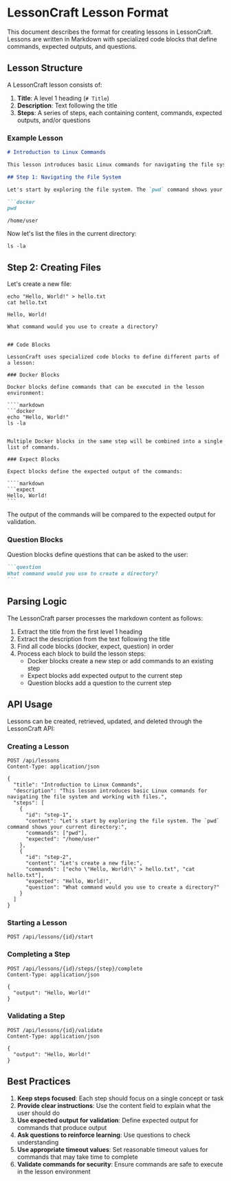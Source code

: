 # LessonCraft Lesson Format

This document describes the format for creating lessons in LessonCraft. Lessons are written in Markdown with specialized code blocks that define commands, expected outputs, and questions.

## Lesson Structure

A LessonCraft lesson consists of:

1. **Title**: A level 1 heading (`# Title`)
2. **Description**: Text following the title
3. **Steps**: A series of steps, each containing content, commands, expected outputs, and/or questions

### Example Lesson

```markdown
# Introduction to Linux Commands

This lesson introduces basic Linux commands for navigating the file system and working with files.

## Step 1: Navigating the File System

Let's start by exploring the file system. The `pwd` command shows your current directory:

```docker
pwd
```

```expect
/home/user
```

Now let's list the files in the current directory:

```docker
ls -la
```

## Step 2: Creating Files

Let's create a new file:

```docker
echo "Hello, World!" > hello.txt
cat hello.txt
```

```expect
Hello, World!
```

```question
What command would you use to create a directory?
```
```

## Code Blocks

LessonCraft uses specialized code blocks to define different parts of a lesson:

### Docker Blocks

Docker blocks define commands that can be executed in the lesson environment:

````markdown
```docker
echo "Hello, World!"
ls -la
```
````

Multiple Docker blocks in the same step will be combined into a single list of commands.

### Expect Blocks

Expect blocks define the expected output of the commands:

````markdown
```expect
Hello, World!
```
````

The output of the commands will be compared to the expected output for validation.

### Question Blocks

Question blocks define questions that can be asked to the user:

````markdown
```question
What command would you use to create a directory?
```
````

## Parsing Logic

The LessonCraft parser processes the markdown content as follows:

1. Extract the title from the first level 1 heading
2. Extract the description from the text following the title
3. Find all code blocks (docker, expect, question) in order
4. Process each block to build the lesson steps:
   - Docker blocks create a new step or add commands to an existing step
   - Expect blocks add expected output to the current step
   - Question blocks add a question to the current step

## API Usage

Lessons can be created, retrieved, updated, and deleted through the LessonCraft API:

### Creating a Lesson

```http
POST /api/lessons
Content-Type: application/json

{
  "title": "Introduction to Linux Commands",
  "description": "This lesson introduces basic Linux commands for navigating the file system and working with files.",
  "steps": [
    {
      "id": "step-1",
      "content": "Let's start by exploring the file system. The `pwd` command shows your current directory:",
      "commands": ["pwd"],
      "expected": "/home/user"
    },
    {
      "id": "step-2",
      "content": "Let's create a new file:",
      "commands": ["echo \"Hello, World!\" > hello.txt", "cat hello.txt"],
      "expected": "Hello, World!",
      "question": "What command would you use to create a directory?"
    }
  ]
}
```

### Starting a Lesson

```http
POST /api/lessons/{id}/start
```

### Completing a Step

```http
POST /api/lessons/{id}/steps/{step}/complete
Content-Type: application/json

{
  "output": "Hello, World!"
}
```

### Validating a Step

```http
POST /api/lessons/{id}/validate
Content-Type: application/json

{
  "output": "Hello, World!"
}
```

## Best Practices

1. **Keep steps focused**: Each step should focus on a single concept or task
2. **Provide clear instructions**: Use the content field to explain what the user should do
3. **Use expected output for validation**: Define expected output for commands that produce output
4. **Ask questions to reinforce learning**: Use questions to check understanding
5. **Use appropriate timeout values**: Set reasonable timeout values for commands that may take time to complete
6. **Validate commands for security**: Ensure commands are safe to execute in the lesson environment